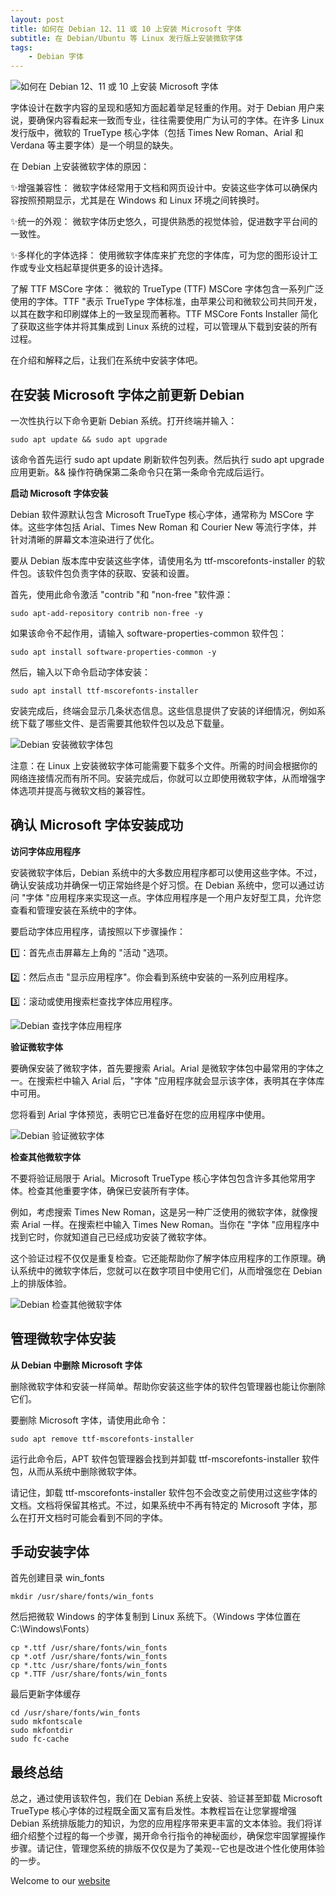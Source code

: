 ```yaml
---
layout: post
title: 如何在 Debian 12、11 或 10 上安装 Microsoft 字体
subtitle: 在 Debian/Ubuntu 等 Linux 发行版上安装微软字体
tags:
    - Debian 字体
---
```


![如何在 Debian 12、11 或 10 上安装 Microsoft 字体](https://raw.githubusercontent.com/huijingfei/huijingfei.github.io/master/images/fonts/How-to-Install-Microsoft-Fonts-on-Debian.webp)

字体设计在数字内容的呈现和感知方面起着举足轻重的作用。对于 Debian 用户来说，要确保内容看起来一致而专业，往往需要使用广为认可的字体。在许多 Linux 发行版中，微软的 TrueType 核心字体（包括 Times New Roman、Arial 和 Verdana 等主要字体）是一个明显的缺失。

在 Debian 上安装微软字体的原因：

✨增强兼容性： 微软字体经常用于文档和网页设计中。安装这些字体可以确保内容按照预期显示，尤其是在 Windows 和 Linux 环境之间转换时。

✨统一的外观： 微软字体历史悠久，可提供熟悉的视觉体验，促进数字平台间的一致性。

✨多样化的字体选择： 使用微软字体库来扩充您的字体库，可为您的图形设计工作或专业文档起草提供更多的设计选择。

了解 TTF MSCore 字体： 微软的 TrueType (TTF) MSCore 字体包含一系列广泛使用的字体。TTF "表示 TrueType 字体标准，由苹果公司和微软公司共同开发，以其在数字和印刷媒体上的一致呈现而著称。TTF MSCore Fonts Installer 简化了获取这些字体并将其集成到 Linux 系统的过程，可以管理从下载到安装的所有过程。

在介绍和解释之后，让我们在系统中安装字体吧。

## 在安装 Microsoft 字体之前更新 Debian

一次性执行以下命令更新 Debian 系统。打开终端并输入：
```
sudo apt update && sudo apt upgrade
```
该命令首先运行 sudo apt update 刷新软件包列表。然后执行 sudo apt upgrade 应用更新。&& 操作符确保第二条命令只在第一条命令完成后运行。

**启动 Microsoft 字体安装**

Debian 软件源默认包含 Microsoft TrueType 核心字体，通常称为 MSCore 字体。这些字体包括 Arial、Times New Roman 和 Courier New 等流行字体，并针对清晰的屏幕文本渲染进行了优化。

要从 Debian 版本库中安装这些字体，请使用名为 ttf-mscorefonts-installer 的软件包。该软件包负责字体的获取、安装和设置。

首先，使用此命令激活 "contrib "和 "non-free "软件源：
```
sudo apt-add-repository contrib non-free -y
```
如果该命令不起作用，请输入 software-properties-common 软件包：
```
sudo apt install software-properties-common -y
```
然后，输入以下命令启动字体安装：
```
sudo apt install ttf-mscorefonts-installer
```
安装完成后，终端会显示几条状态信息。这些信息提供了安装的详细情况，例如系统下载了哪些文件、是否需要其他软件包以及总下载量。

![Debian 安装微软字体包](https://raw.githubusercontent.com/huijingfei/huijingfei.github.io/master/images/fonts/example-of-microsoft-fonts-installed-successfully-terminal-output-debian-linux.webp)

注意：在 Linux 上安装微软字体可能需要下载多个文件。所需的时间会根据你的网络连接情况而有所不同。安装完成后，你就可以立即使用微软字体，从而增强字体选项并提高与微软文档的兼容性。

## 确认 Microsoft 字体安装成功

**访问字体应用程序**

安装微软字体后，Debian 系统中的大多数应用程序都可以使用这些字体。不过，确认安装成功并确保一切正常始终是个好习惯。在 Debian 系统中，您可以通过访问 "字体 "应用程序来实现这一点。字体应用程序是一个用户友好型工具，允许您查看和管理安装在系统中的字体。

要启动字体应用程序，请按照以下步骤操作：

1️⃣：首先点击屏幕左上角的 "活动 "选项。

2️⃣：然后点击 "显示应用程序"。你会看到系统中安装的一系列应用程序。

3️⃣：滚动或使用搜索栏查找字体应用程序。

![Debian 查找字体应用程序](https://raw.githubusercontent.com/huijingfei/huijingfei.github.io/master/images/fonts/example-fonts-application-icon-on-debian-linux-to-confirm-installation-of-debian-fonts.webp)

**验证微软字体**

要确保安装了微软字体，首先要搜索 Arial。Arial 是微软字体包中最常用的字体之一。在搜索栏中输入 Arial 后，"字体 "应用程序就会显示该字体，表明其在字体库中可用。

您将看到 Arial 字体预览，表明它已准备好在您的应用程序中使用。

![Debian 验证微软字体](https://raw.githubusercontent.com/huijingfei/huijingfei.github.io/master/images/fonts/example-of-arial-microsoft-fonts-on-debian-linux.webp)

**检查其他微软字体**

不要将验证局限于 Arial。Microsoft TrueType 核心字体包包含许多其他常用字体。检查其他重要字体，确保已安装所有字体。

例如，考虑搜索 Times New Roman，这是另一种广泛使用的微软字体，就像搜索 Arial 一样。在搜索栏中输入 Times New Roman。当你在 "字体 "应用程序中找到它时，你就知道自己已经成功安装了微软字体。

这个验证过程不仅仅是重复检查。它还能帮助你了解字体应用程序的工作原理。确认系统中的微软字体后，您就可以在数字项目中使用它们，从而增强您在 Debian 上的排版体验。

![Debian 检查其他微软字体](https://raw.githubusercontent.com/huijingfei/huijingfei.github.io/master/images/fonts/example-of-times-new-roman-fonts-on-debian-linux.png)

## 管理微软字体安装

**从 Debian 中删除 Microsoft 字体**

删除微软字体和安装一样简单。帮助你安装这些字体的软件包管理器也能让你删除它们。

要删除 Microsoft 字体，请使用此命令：
```
sudo apt remove ttf-mscorefonts-installer
```
运行此命令后，APT 软件包管理器会找到并卸载 ttf-mscorefonts-installer 软件包，从而从系统中删除微软字体。

请记住，卸载 ttf-mscorefonts-installer 软件包不会改变之前使用过这些字体的文档。文档将保留其格式。不过，如果系统中不再有特定的 Microsoft 字体，那么在打开文档时可能会看到不同的字体。

## 手动安装字体

首先创建目录 win_fonts
```
mkdir /usr/share/fonts/win_fonts
```
然后把微软 Windows 的字体复制到 Linux 系统下。（Windows 字体位置在 C:\Windows\Fonts）
```
cp *.ttf /usr/share/fonts/win_fonts
cp *.otf /usr/share/fonts/win_fonts
cp *.ttc /usr/share/fonts/win_fonts
cp *.TTF /usr/share/fonts/win_fonts
```
最后更新字体缓存
```
cd /usr/share/fonts/win_fonts
sudo mkfontscale
sudo mkfontdir
sudo fc-cache
```

## 最终总结

总之，通过使用该软件包，我们在 Debian 系统上安装、验证甚至卸载 Microsoft TrueType 核心字体的过程既全面又富有启发性。本教程旨在让您掌握增强 Debian 系统排版能力的知识，为您的应用程序带来更丰富的文本体验。我们将详细介绍整个过程的每一个步骤，揭开命令行指令的神秘面纱，确保您牢固掌握操作步骤。请记住，管理您系统的排版不仅仅是为了美观--它也是改进个性化使用体验的一步。

Welcome to our [website](https://blog.tigress.cc/)
